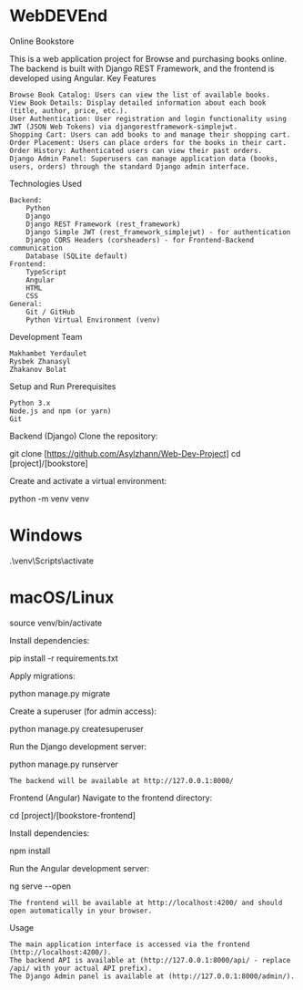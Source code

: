 # WebDEVEnd
Online Bookstore

This is a web application project for Browse and purchasing books online. The backend is built with Django REST Framework, and the frontend is developed using Angular.
Key Features

    Browse Book Catalog: Users can view the list of available books.
    View Book Details: Display detailed information about each book (title, author, price, etc.).
    User Authentication: User registration and login functionality using JWT (JSON Web Tokens) via djangorestframework-simplejwt.
    Shopping Cart: Users can add books to and manage their shopping cart.
    Order Placement: Users can place orders for the books in their cart.
    Order History: Authenticated users can view their past orders.
    Django Admin Panel: Superusers can manage application data (books, users, orders) through the standard Django admin interface.

Technologies Used

    Backend:
        Python
        Django
        Django REST Framework (rest_framework)
        Django Simple JWT (rest_framework_simplejwt) - for authentication
        Django CORS Headers (corsheaders) - for Frontend-Backend communication
        Database (SQLite default)
    Frontend:
        TypeScript
        Angular
        HTML
        CSS
    General:
        Git / GitHub
        Python Virtual Environment (venv)

Development Team

    Makhambet Yerdaulet
    Rysbek Zhanasyl
    Zhakanov Bolat

Setup and Run
Prerequisites

    Python 3.x
    Node.js and npm (or yarn)
    Git

Backend (Django)
Clone the repository:

git clone [https://github.com/Asylzhann/Web-Dev-Project]
cd [project]/[bookstore]

Create and activate a virtual environment:

python -m venv venv
# Windows
.\venv\Scripts\activate
# macOS/Linux
source venv/bin/activate

Install dependencies:

pip install -r requirements.txt

Apply migrations:

python manage.py migrate

Create a superuser (for admin access):

python manage.py createsuperuser

Run the Django development server:

python manage.py runserver

    The backend will be available at http://127.0.0.1:8000/

Frontend (Angular)
Navigate to the frontend directory:

cd [project]/[bookstore-frontend]

Install dependencies:

npm install

Run the Angular development server:

ng serve --open

    The frontend will be available at http://localhost:4200/ and should open automatically in your browser.

Usage

    The main application interface is accessed via the frontend (http://localhost:4200/).
    The backend API is available at (http://127.0.0.1:8000/api/ - replace /api/ with your actual API prefix).
    The Django Admin panel is available at (http://127.0.0.1:8000/admin/).


